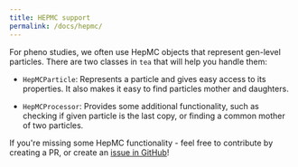 ```yaml
---
title: HEPMC support
permalink: /docs/hepmc/
---
```


For pheno studies, we often use HepMC objects that represent gen-level particles. There are two classes in `tea` that will help you handle them:

- `HepMCParticle`: Represents a particle and gives easy access to its properties. It also makes it easy to find particles mother and daughters.

- `HepMCProcessor`: Provides some additional functionality, such as checking if given particle is the last copy, or finding a common mother of two particles.

If you're missing some HepMC functionality - feel free to contribute by creating a PR, or create an [issue in GitHub](https://github.com/jniedzie/tea/issues)!
